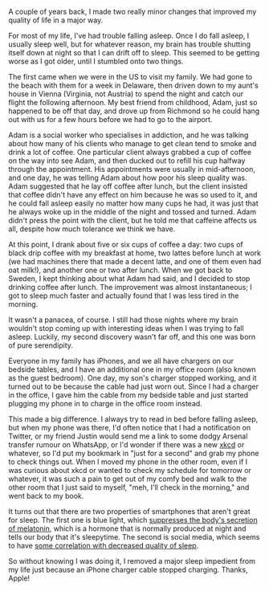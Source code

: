 A couple of years back, I made two really minor changes that improved my quality
of life in a major way.

For most of my life, I've had trouble falling asleep. Once I do fall asleep, I
usually sleep well, but for whatever reason, my brain has trouble shutting
itself down at night so that I can drift off to sleep. This seemed to be getting
worse as I got older, until I stumbled onto two things.

The first came when we were in the US to visit my family. We had gone to the
beach with them for a week in Delaware, then driven down to my aunt's house in
Vienna (Virginia, not Austria) to spend the night and catch our flight the
following afternoon. My best friend from childhood, Adam, just so happened to be
off that day, and drove up from Richmond so he could hang out with us for a few
hours before we had to go to the airport.

Adam is a social worker who specialises in addiction, and he was talking about
how many of his clients who manage to get clean tend to smoke and drink a lot of
coffee. One particular client always grabbed a cup of coffee on the way into see
Adam, and then ducked out to refill his cup halfway through the appointment. His
appointments were usually in mid-afternoon, and one day, he was telling Adam
about how poor his sleep quality was. Adam suggested that he lay off coffee
after lunch, but the client insisted that coffee didn't have any effect on him
because he was so used to it, and he could fall asleep easily no matter how many
cups he had, it was just that he always woke up in the middle of the night and
tossed and turned. Adam didn't press the point with the client, but he told me
that caffeine affects us all, despite how much tolerance we think we have.

At this point, I drank about five or six cups of coffee a day: two cups of black
drip coffee with my breakfast at home, two lattes before lunch at work (we had
machines there that made a decent latte, and one of them even had oat milk!),
and another one or two after lunch. When we got back to Sweden, I kept thinking
about what Adam had said, and I decided to stop drinking coffee after lunch. The
improvement was almost instantaneous; I got to sleep much faster and actually
found that I was less tired in the morning.

It wasn't a panacea, of course. I still had those nights where my brain wouldn't
stop coming up with interesting ideas when I was trying to fall asleep. Luckily,
my second discovery wasn't far off, and this one was born of pure serendipity.

Everyone in my family has iPhones, and we all have chargers on our bedside
tables, and I have an additional one in my office room (also known as the guest
bedroom). One day, my son's charger stopped working, and it turned out to be
because the cable had just worn out. Since I had a charger in the office, I gave
him the cable from my bedside table and just started plugging my phone in to
charge in the office room instead.

This made a big difference. I always try to read in bed before falling asleep,
but when my phone was there, I'd often notice that I had a notification on
Twitter, or my friend Justin would send me a link to some dodgy Arsenal transfer
rumour on WhatsApp, or I'd wonder if there was a new [xkcd](https://xkcd.com/)
or whatever, so I'd put my bookmark in "just for a second" and grab my phone to
check things out. When I moved my phone in the other room, even if I was curious
about xkcd or wanted to check my schedule for tomorrow or whatever, it was such
a pain to get out of my comfy bed and walk to the other room that I just said to
myself, "meh, I'll check in the morning," and went back to my book.

It turns out that there are two properties of smartphones that aren't great for
sleep. The first one is blue light, which [suppresses the body's secretion of
melatonin](https://www.health.harvard.edu/staying-healthy/blue-light-has-a-dark-side),
which is a hormone that is normally produced at night and tells our body that
it's sleepytime. The second is social media, which seems to have [some
correlation with decreased quality of
sleep](https://www.sciencedirect.com/science/article/pii/S0747563220302399).

So without knowing I was doing it, I removed a major sleep impedient from my
life just because an iPhone charger cable stopped charging. Thanks, Apple!
